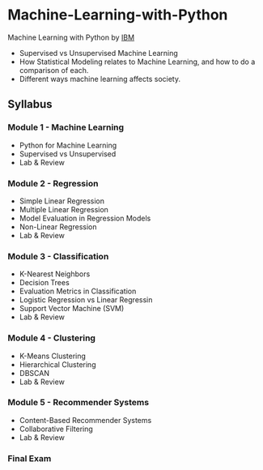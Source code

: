 # Machine-Learning-with-Python
Machine Learning with Python by [IBM](https://www.edx.org/course/machine-learning-with-python)
- Supervised vs Unsupervised Machine Learning
- How Statistical Modeling relates to Machine Learning, and how to do a comparison of each.
- Different ways machine learning affects society.

## Syllabus

### Module 1 - Machine Learning
- Python for Machine Learning
- Supervised vs Unsupervised
- Lab & Review
### Module 2 - Regression
- Simple Linear Regression
- Multiple Linear Regression
- Model Evaluation in Regression Models
- Non-Linear Regression
- Lab & Review
### Module 3 - Classification
- K-Nearest Neighbors
- Decision Trees
- Evaluation Metrics in Classification
- Logistic Regression vs Linear Regressin
- Support Vector Machine (SVM)
- Lab & Review
### Module 4 - Clustering
- K-Means Clustering
- Hierarchical Clustering
- DBSCAN
- Lab & Review
### Module 5 - Recommender Systems
- Content-Based Recommender Systems
- Collaborative Filtering
- Lab & Review

### Final Exam
